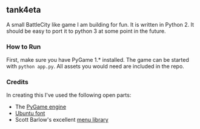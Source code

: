 ## tank4eta

A small BattleCity like game I am building for fun. It is written in Python 2. It should be easy to port it to python 3 at some point in the future.

### How to Run

First, make sure you have PyGame 1.* installed. The game can be started with `python app.py`. All assets you would need are included in the repo.

### Credits

In creating this I've used the following open parts:

* The [PyGame engine](http://www.pygame.org/)
* [Ubuntu font](https://design.ubuntu.com/font/)
* Scott Barlow's excellent [menu library](https://code.google.com/archive/p/python-pygame-menu-class/)
